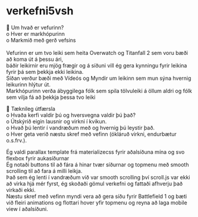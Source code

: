 # verkefni5vsh

 Um hvað er vefurinn?<br>
o Hver er markhópurinn<br>
o Markmið með gerð vefsins<br>
<br>
Vefurinn er um tvo leiki sem heita Overwatch og Titanfall 2 sem voru bæði að koma út á þessu ári,<br>
báðir leikirnir eru mjög frægir og á síðuni vill ég gera kynningu fyrir leikina fyrir þá sem þekkja ekki leikina.<br>
Síðan verður bæði með Vídeós og Myndir um leikinn sem mun sýna hvernig leikurinn hlýtur út.<br>
Markhópurinn verða ábyggilega fólk sem spila tölvuleiki á öllum aldri og fólk sem vilja fá að þekkja þessa tvo leiki<br>


 Tæknileg útfærsla <br>
o Hvaða kerfi valdir þú og hversvegna valdir þú það?<br>
o Útskýrið eigin lausnir og virkni í kvikun.<br>
o Hvað þú lentir í vandræðum með og hvernig þú leystir það.<br>
o Hver geta verið næstu skref með vefinn (ókláruð virkni, endurbætur o.s.frv.).<br>


Ég valdi parallax template frá materializecss fyrir aðalsíðuna mína og svo flexbox fyrir aukasíðurnar <br>
Ég notaði buttons til að fára á hinar tvær síðurnar og topmenu með smooth scrolling til að fara á milli leikja. <br>
Það sem ég lenti í vandræðum við var smooth scrolling því scroll.js var ekki að virka hjá mér fyrst, ég skoðaði gömul verkefni og fattaði afhverju það virkaði ekki. <br>
Næstu skref með vefinn myndi vera að gera síðu fyrir Battlefield 1 og bæti við fleiri animations og flottari hover yfir topmenu og reyna að laga mobile view í aðalsíðuni.





